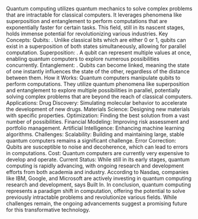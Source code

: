 Quantum computing utilizes quantum mechanics to solve complex problems that are intractable for classical computers. It leverages phenomena like superposition and entanglement to perform computations that are exponentially faster for certain tasks. This field, still in its nascent stages, holds immense potential for revolutionizing various industries. 
Key Concepts:
Qubits:
.
Unlike classical bits which are either 0 or 1, qubits can exist in a superposition of both states simultaneously, allowing for parallel computation.
Superposition:
.
A qubit can represent multiple values at once, enabling quantum computers to explore numerous possibilities concurrently.
Entanglement:
.
Qubits can become linked, meaning the state of one instantly influences the state of the other, regardless of the distance between them. 
How it Works:
Quantum computers manipulate qubits to perform computations. They utilize quantum phenomena like superposition and entanglement to explore multiple possibilities in parallel, potentially solving complex problems that are beyond the reach of classical computers. 
Applications:
Drug Discovery: Simulating molecular behavior to accelerate the development of new drugs.
Materials Science: Designing new materials with specific properties.
Optimization: Finding the best solution from a vast number of possibilities.
Financial Modeling: Improving risk assessment and portfolio management.
Artificial Intelligence: Enhancing machine learning algorithms. 
Challenges:
Scalability: Building and maintaining large, stable quantum computers remains a significant challenge. 
Error Correction: Qubits are susceptible to noise and decoherence, which can lead to errors in computations. 
Cost: Quantum computers are currently very expensive to develop and operate. 
Current Status:
While still in its early stages, quantum computing is rapidly advancing, with ongoing research and development efforts from both academia and industry. According to Nasdaq, companies like IBM, Google, and Microsoft are actively investing in quantum computing research and development, says Built In. 
In conclusion, quantum computing represents a paradigm shift in computation, offering the potential to solve previously intractable problems and revolutionize various fields. While challenges remain, the ongoing advancements suggest a promising future for this transformative technology. 